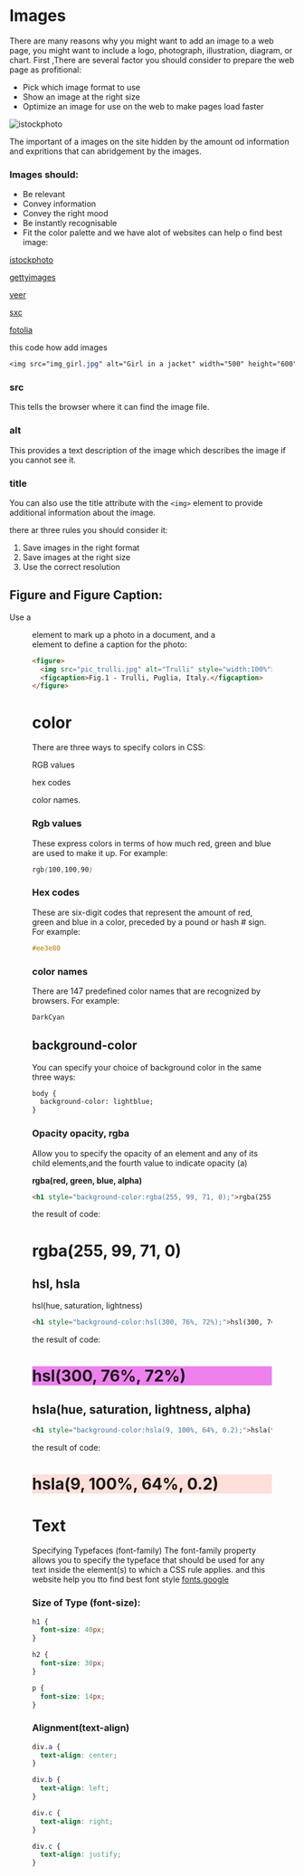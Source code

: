 # Images

There are many reasons why you might want to add an image to a web page, you might want to include a logo, photograph, illustration, diagram, or chart.
First ,There are several factor you should consider to prepare the web page as profitional:
+ Pick which image format to use
+ Show an image at the right size
+ Optimize an image for use on the web to make pages load faster

![istockphoto](https://cdn.pixabay.com/photo/2015/04/23/22/00/tree-736885__340.jpg)

The important of a images on the site hidden by the amount od information and expritions that can abridgement by the images.
### Images should:
+ Be relevant
+ Convey information
+ Convey the right mood
+ Be instantly recognisable
+ Fit the color palette
and  we have alot of websites can help o find best image:

[istockphoto](www.istockphoto.com)

[gettyimages](www.gettyimages.com)

[veer](www.veer.com)

[sxc](www.sxc.hu)

[fotolia](www.fotolia.com)

this code how add images 
```css
<img src="img_girl.jpg" alt="Girl in a jacket" width="500" height="600">
```
### src
This tells the browser where it can find the image file.
### alt
This provides a text description of the image which describes the image if you cannot see it. 
### title
You can also use the title attribute with the `<img>` element to provide additional information about the image.

there ar three rules you should consider it:
1. Save images in the right format
1. Save images at the right size
1. Use the correct resolution
## Figure and Figure Caption:
Use a <figure> element to mark up a photo in a document, and a <figcaption> element to define a caption for the photo:
```html
<figure>
  <img src="pic_trulli.jpg" alt="Trulli" style="width:100%">
  <figcaption>Fig.1 - Trulli, Puglia, Italy.</figcaption>
</figure>
```
# color
There are three ways to specify colors in CSS:

RGB values

hex codes

color names.

### Rgb values

These express colors in terms of how much red, green and blue are used to make it up. For example:
```css
rgb(100,100,90)
```
### Hex codes
These are six-digit codes that represent the amount of red, green and blue in a color, preceded by a pound or hash # sign. For example:
```css
#ee3e80
```
### color names
There are 147 predefined color names that are recognized by browsers. For example:
```css
DarkCyan
```
## background-color
You can specify your choice of background color in the same three ways:
```html
body {
  background-color: lightblue;
}
```

### Opacity opacity, rgba
Allow you to specify the opacity of an element and any of its child elements,and the fourth value to indicate opacity (a)

**rgba(red, green, blue, alpha)**
```html
<h1 style="background-color:rgba(255, 99, 71, 0);">rgba(255, 99, 71, 0)</h1>
```
the result of code:

<h1 style="background-color:rgba(255, 99, 71, 0);">rgba(255, 99, 71, 0)</h1>

## hsl, hsla
hsl(hue, saturation, lightness)
```html
<h1 style="background-color:hsl(300, 76%, 72%);">hsl(300, 76%, 72%)</h1>
```
the result of code:

<h1 style="background-color:hsl(300, 76%, 72%);">hsl(300, 76%, 72%)</h1>

##  hsla(hue, saturation, lightness, alpha)
```html
<h1 style="background-color:hsla(9, 100%, 64%, 0.2);">hsla(9, 100%, 64%, 0.2)</h1>
```
the result of code:
<h1 style="background-color:hsla(9, 100%, 64%, 0.2);">hsla(9, 100%, 64%, 0.2)</h1>

# Text
Specifying Typefaces (font-family) The font-family property allows you to specify the typeface that should be used for any text inside the element(s) to
which a CSS rule applies.
and this website help you tto find best font style
[fonts.google](https://fonts.google.com/)
### Size of Type (font-size):
```css
h1 {
  font-size: 40px;
}

h2 {
  font-size: 30px;
}

p {
  font-size: 14px;
}
```

### Alignment(text-align)
```css
div.a {
  text-align: center;
}

div.b {
  text-align: left;
}

div.c {
  text-align: right;
}

div.c {
  text-align: justify;
}
```